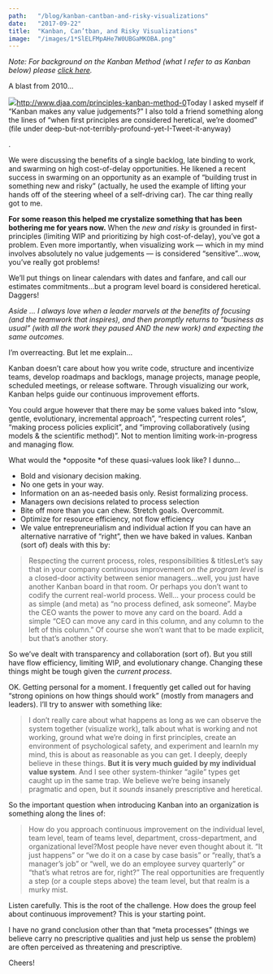 ```yaml
---
path:	"/blog/kanban-cantban-and-risky-visualizations"
date:	"2017-09-22"
title:	"Kanban, Can’tban, and Risky Visualizations"
image:	"/images/1*SlELFMpAHe7W0UBGaMKOBA.png"
---
```


*Note: For background on the Kanban Method (what I refer to as Kanban below) please *[*click here*](http://www.djaa.com/principles-kanban-method-0)*.*

A blast from 2010…

![](/images/1*SlELFMpAHe7W0UBGaMKOBA.png)<http://www.djaa.com/principles-kanban-method-0>Today I asked myself if “Kanban makes any value judgements?” I also told a friend something along the lines of “when first principles are considered heretical, we’re doomed” (file under deep-but-not-terribly-profound-yet-I-Tweet-it-anyway)

.

We were discussing the benefits of a single backlog, late binding to work, and swarming on high cost-of-delay opportunities. He likened a recent success in swarming on an opportunity as an example of “building trust in something new and risky” (actually, he used the example of lifting your hands off of the steering wheel of a self-driving car). The car thing really got to me.

**For some reason this helped me crystalize something that has been bothering me for years now.** When the *new and risky* is grounded in first-principles (limiting WIP and prioritizing by high cost-of-delay), you’ve got a problem. Even more importantly, when visualizing work — which in my mind involves absolutely no value judgements — is considered “sensitive”…wow, you’ve really got problems!

We’ll put things on linear calendars with dates and fanfare, and call our estimates commitments…but a program level board is considered heretical. Daggers!

*Aside … I always love when a leader marvels at the benefits of focusing (and the teamwork that inspires), and then promptly returns to “business as usual” (with all the work they paused AND the new work) and expecting the same outcomes.*

I’m overreacting. But let me explain…

Kanban doesn’t care about how you write code, structure and incentivize teams, develop roadmaps and backlogs, manage projects, manage people, scheduled meetings, or release software. Through visualizing our work, Kanban helps guide our continuous improvement efforts.

You could argue however that there may be some values baked into “slow, gentle, evolutionary, incremental approach”, “respecting current roles”, “making process policies explicit”, and “improving collaboratively (using models & the scientific method)”. Not to mention limiting work-in-progress and managing flow.

What would the *opposite *of these quasi-values look like? I dunno…

* Bold and visionary decision making.
* No one gets in your way.
* Information on an as-needed basis only. Resist formalizing process.
* Managers own decisions related to process selection
* Bite off more than you can chew. Stretch goals. Overcommit.
* Optimize for resource efficiency, not flow efficiency
* We value entrepreneurialism and individual action
If you can have an alternative narrative of “right”, then we have baked in values. Kanban (sort of) deals with this by:


> Respecting the current process, roles, responsibilities & titlesLet’s say that in your company continuous improvement *on the program level* is a closed-door activity between senior managers…well, you just have another Kanban board in that room. Or perhaps you don’t want to codify the current real-world process. Well… your process could be as simple (and meta) as “no process defined, ask someone”. Maybe the CEO wants the power to move any card on the board. Add a simple “CEO can move any card in this column, and any column to the left of this column.” Of course she won’t want that to be made explicit, but that’s another story.

So we’ve dealt with transparency and collaboration (sort of). But you still have flow efficiency, limiting WIP, and evolutionary change. Changing these things might be tough given the *current process*.

OK. Getting personal for a moment. I frequently get called out for having “strong opinions on how things should work” (mostly from managers and leaders). I’ll try to answer with something like:


> I don’t really care about what happens as long as we can observe the system together (visualize work), talk about what is working and not working, ground what we’re doing in first principles, create an environment of psychological safety, and experiment and learnIn my mind, this is about as reasonable as you can get. I deeply, deeply believe in these things. **But it is very much guided by my individual value system**. And I see other system-thinker “agile” types get caught up in the same trap. We believe we’re being insanely pragmatic and open, but it *sounds* insanely prescriptive and heretical.

So the important question when introducing Kanban into an organization is something along the lines of:


> How do you approach continuous improvement on the individual level, team level, team of teams level, department, cross-department, and organizational level?Most people have never even thought about it. “It just happens” or “we do it on a case by case basis” or “really, that’s a manager’s job” or “well, we do an employee survey quarterly” or “that’s what retros are for, right?” The real opportunities are frequently a step (or a couple steps above) the team level, but that realm is a murky mist.

Listen carefully. This is the root of the challenge. How does the group feel about continuous improvement? This is your starting point.

I have no grand conclusion other than that “meta processes” (things we believe carry no prescriptive qualities and just help us sense the problem) are often perceived as threatening and prescriptive.

Cheers!

